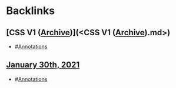 
# Backlinks
## [CSS V1 ([Archive](<Archive.md>))](<CSS V1 ([Archive](<Archive.md>)).md>)
- #[Annotations](<Annotations.md>)

## [January 30th, 2021](<January 30th, 2021.md>)
- #[Annotations](<Annotations.md>)

